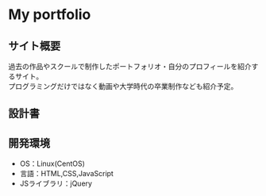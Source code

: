 # My portfolio

## サイト概要
過去の作品やスクールで制作したポートフォリオ・自分のプロフィールを紹介するサイト。  
プログラミングだけではなく動画や大学時代の卒業制作なども紹介予定。

## 設計書

## 開発環境
- OS：Linux(CentOS)
- 言語：HTML,CSS,JavaScript
- JSライブラリ：jQuery
